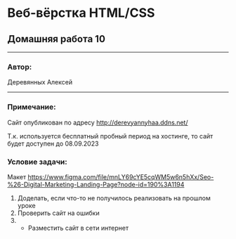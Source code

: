 # Веб-вёрстка HTML/CSS
## Домашняя работа 10
* **
### Автор:
Деревянных Алексей
* **
### Примечание:

Сайт опубликован по адресу http://derevyannyhaa.ddns.net/

Т.к. используется бесплатный пробный период на хостинге, то сайт будет доступен до 08.09.2023

### Условие задачи:
Макет https://www.figma.com/file/mnLY69cYE5cqWM5w6n5hXx/Seo-%26-Digital-Marketing-Landing-Page?node-id=190%3A1194 

1.	Доделать, если что-то не получилось реализовать на прошлом уроке
2.	Проверить сайт на ошибки
3.	* Разместить сайт в сети интернет

